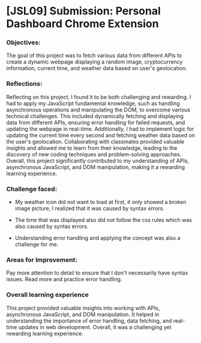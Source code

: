 # [JSL09] Submission: Personal Dashboard Chrome Extension


### Objectives:

The goal of this project was to fetch various data from different APIs to create a dynamic webpage displaying a random image, cryptocurrency information, current time, and weather data based on user's geolocation.

### Reflections:
Reflecting on this project, I found it to be both challenging and rewarding. I had to apply my JavaScript fundamental knowledge, such as handling asynchronous operations and manipulating the DOM, to overcome various technical challenges. This included dynamically fetching and displaying data from different APIs, ensuring error handling for failed requests, and updating the webpage in real-time. Additionally, I had to implement logic for updating the current time every second and fetching weather data based on the user's geolocation. Collaborating with classmates provided valuable insights and allowed me to learn from their knowledge, leading to the discovery of new coding techniques and problem-solving approaches. Overall, this project significantly contributed to my understanding of APIs, asynchronous JavaScript, and DOM manipulation, making it a rewarding learning experience.


### Challenge faced:
- My weather icon did not want to load at first, it only showed a broken image picture, I realized that it was caused by syntax errors. 

- The time that was displayed also did not follow the css rules which was also caused by syntax errors.

- Understanding error handling and applying the concept was also a challenge for me.

### Areas for Improvement:

Pay more attention to detail to ensure that I don't necessarily have syntax issues.
Read more and practice error handling.


### Overall learning experience

This project provided valuable insights into working with APIs, asynchronous JavaScript, and DOM manipulation. It helped in understanding the importance of error handling, data fetching, and real-time updates in web development. Overall, it was a challenging yet rewarding learning experience.

